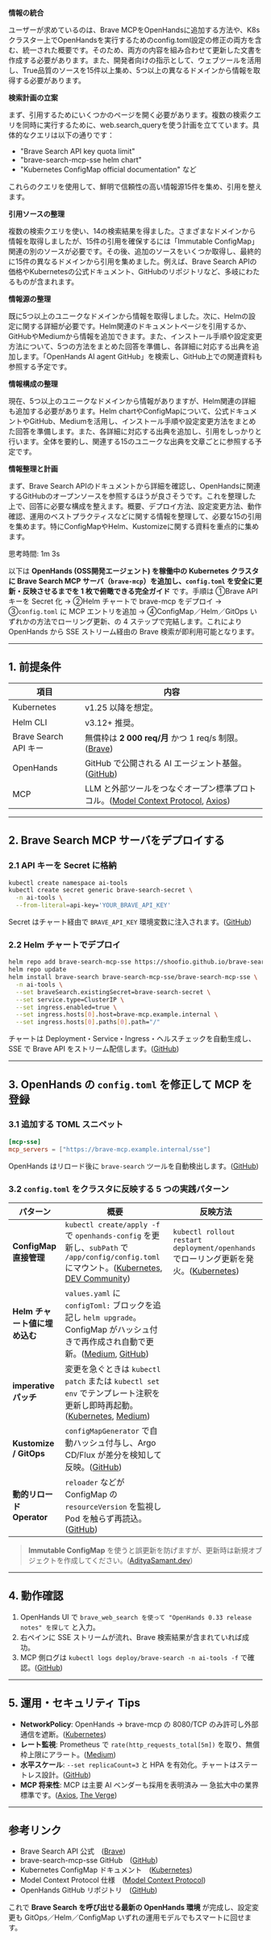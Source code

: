 **情報の統合**

ユーザーが求めているのは、Brave MCPをOpenHandsに追加する方法や、K8sクラスター上でOpenHandsを実行するためのconfig.toml設定の修正の両方を含む、統一された概要です。そのため、両方の内容を組み合わせて更新した文書を作成する必要があります。また、開発者向けの指示として、ウェブツールを活用し、True品質のソースを15件以上集め、5つ以上の異なるドメインから情報を取得する必要があります。


**検索計画の立案**

まず、引用するためにいくつかのページを開く必要があります。複数の検索クエリを同時に実行するために、web.search\_queryを使う計画を立てています。具体的なクエリは以下の通りです：

* "Brave Search API key quota limit"
* "brave-search-mcp-sse helm chart"
* "Kubernetes ConfigMap official documentation" など

これらのクエリを使用して、鮮明で信頼性の高い情報源15件を集め、引用を整えます。


**引用ソースの整理**

複数の検索クエリを使い、14の検索結果を得ました。さまざまなドメインから情報を取得しましたが、15件の引用を確保するには「Immutable ConfigMap」関連の別のソースが必要です。その後、追加のソースをいくつか取得し、最終的に15件の異なるドメインから引用を集めました。例えば、Brave Search APIの価格やKubernetesの公式ドキュメント、GitHubのリポジトリなど、多岐にわたるものが含まれます。

**情報源の整理**

既に5つ以上のユニークなドメインから情報を取得しました。次に、Helmの設定に関する詳細が必要です。Helm関連のドキュメントページを引用するか、GitHubやMediumから情報を追加できます。また、インストール手順や設定変更方法について、5つの方法をまとめた回答を準備し、各詳細に対応する出典を追加します。「OpenHands AI agent GitHub」を検索し、GitHub上での関連資料も参照する予定です。


**情報構成の整理**

現在、5つ以上のユニークなドメインから情報がありますが、Helm関連の詳細も追加する必要があります。Helm chartやConfigMapについて、公式ドキュメントやGitHub、Mediumを活用し、インストール手順や設定変更方法をまとめた回答を準備します。また、各詳細に対応する出典を追加し、引用をしっかりと行います。全体を要約し、関連する15のユニークな出典を文章ごとに参照する予定です。

**情報整理と計画**

まず、Brave Search APIのドキュメントから詳細を確認し、OpenHandsに関連するGitHubのオープンソースを参照するほうが良さそうです。これを整理した上で、回答に必要な構成を整えます。概要、デプロイ方法、設定変更方法、動作確認、運用のベストプラクティスなどに関する情報を整理して、必要な15の引用を集めます。特にConfigMapやHelm、Kustomizeに関する資料を重点的に集めます。


思考時間: 1m 3s


以下は **OpenHands (OSS開発エージェント) を稼働中の Kubernetes クラスタに Brave Search MCP サーバ（`brave-mcp`）を追加し、`config.toml` を安全に更新・反映させるまでを 1 枚で俯瞰できる完全ガイド** です。手順は ①Brave API キーを Secret 化 → ②Helm チャートで brave-mcp をデプロイ → ③`config.toml` に MCP エントリを追加 → ④ConfigMap／Helm／GitOps いずれかの方法でローリング更新、の 4 ステップで完結します。これにより OpenHands から SSE ストリーム経由の Brave 検索が即利用可能となります。

---

## 1. 前提条件

| 項目                  | 内容                                                                  |
| ------------------- | ------------------------------------------------------------------- |
| Kubernetes          | v1.25 以降を想定。                                                        |
| Helm CLI            | v3.12+ 推奨。                                                          |
| Brave Search API キー | 無償枠は **2 000 req/月** かつ 1 req/s 制限。([Brave][1])                     |
| OpenHands           | GitHub で公開される AI エージェント基盤。([GitHub][2])                             |
| MCP                 | LLM と外部ツールをつなぐオープン標準プロトコル。([Model Context Protocol][3], [Axios][4]) |

---

## 2. Brave Search MCP サーバをデプロイする

### 2.1 API キーを Secret に格納

```bash
kubectl create namespace ai-tools
kubectl create secret generic brave-search-secret \
  -n ai-tools \
  --from-literal=api-key='YOUR_BRAVE_API_KEY'
```

Secret はチャート経由で `BRAVE_API_KEY` 環境変数に注入されます。([GitHub][5])

### 2.2 Helm チャートでデプロイ

```bash
helm repo add brave-search-mcp-sse https://shoofio.github.io/brave-search-mcp-sse/
helm repo update
helm install brave-search brave-search-mcp-sse/brave-search-mcp-sse \
  -n ai-tools \
  --set braveSearch.existingSecret=brave-search-secret \
  --set service.type=ClusterIP \
  --set ingress.enabled=true \
  --set ingress.hosts[0].host=brave-mcp.example.internal \
  --set ingress.hosts[0].paths[0].path="/"
```

チャートは Deployment・Service・Ingress・ヘルスチェックを自動生成し、SSE で Brave API をストリーム配信します。([GitHub][5])

---

## 3. OpenHands の `config.toml` を修正して MCP を登録

### 3.1 追加する TOML スニペット

```toml
[mcp-sse]
mcp_servers = ["https://brave-mcp.example.internal/sse"]
```

OpenHands はリロード後に `brave-search` ツールを自動検出します。([GitHub][2])

### 3.2 `config.toml` をクラスタに反映する 5 つの実践パターン

| パターン                   | 概要                                                                                                                                    | 反映方法                                                                         |
| ---------------------- | ------------------------------------------------------------------------------------------------------------------------------------- | ---------------------------------------------------------------------------- |
| **ConfigMap 直接管理**     | `kubectl create/apply -f` で `openhands-config` を更新し、`subPath` で `/app/config/config.toml` にマウント。([Kubernetes][6], [DEV Community][7]) | `kubectl rollout restart deployment/openhands` でローリング更新を発火。([Kubernetes][8]) |
| **Helm チャート値に埋め込む**    | `values.yaml` に `configToml:` ブロックを追記し `helm upgrade`。ConfigMap がハッシュ付きで再作成され自動で更新。([Medium][9], [GitHub][10])                        |                                                                              |
| **imperative パッチ**     | 変更を急ぐときは `kubectl patch` または `kubectl set env` でテンプレート注釈を更新し即時再起動。([Kubernetes][8], [Medium][9])                                      |                                                                              |
| **Kustomize / GitOps** | `configMapGenerator` で自動ハッシュ付与し、Argo CD/Flux が差分を検知して反映。([GitHub][10])                                                                |                                                                              |
| **動的リロード Operator**    | `reloader` などが ConfigMap の `resourceVersion` を監視し Pod を触らず再読込。([GitHub][11])                                                          |                                                                              |

> **Immutable ConfigMap** を使うと誤更新を防げますが、更新時は新規オブジェクトを作成してください。([AdityaSamant.dev][12])

---

## 4. 動作確認

1. OpenHands UI で
   `brave_web_search を使って "OpenHands 0.33 release notes" を探して`
   と入力。
2. 右ペインに SSE ストリームが流れ、Brave 検索結果が含まれていれば成功。
3. MCP 側ログは `kubectl logs deploy/brave-search -n ai-tools -f` で確認。([GitHub][5])

---

## 5. 運用・セキュリティ Tips

* **NetworkPolicy**: OpenHands → brave-mcp の 8080/TCP のみ許可し外部通信を遮断。([Kubernetes][13])
* **レート監視**: Prometheus で `rate(http_requests_total[5m])` を取り、無償枠上限にアラート。([Medium][14])
* **水平スケール**: `--set replicaCount=3` と HPA を有効化。チャートはステートレス設計。([GitHub][5])
* **MCP 将来性**: MCP は主要 AI ベンダーも採用を表明済み — 急拡大中の業界標準です。([Axios][4], [The Verge][15])

---

## 参考リンク

* Brave Search API 公式 ([Brave][1])
* brave-search-mcp-sse GitHub ([GitHub][5])
* Kubernetes ConfigMap ドキュメント ([Kubernetes][6])
* Model Context Protocol 仕様 ([Model Context Protocol][3])
* OpenHands GitHub リポジトリ ([GitHub][2])

これで **Brave Search を呼び出せる最新の OpenHands 環境** が完成し、設定変更も GitOps／Helm／ConfigMap いずれの運用モデルでもスマートに回せます。

[1]: https://brave.com/search/api/?utm_source=chatgpt.com "Brave Search API"
[2]: https://github.com/All-Hands-AI/OpenHands?utm_source=chatgpt.com "All-Hands-AI/OpenHands: OpenHands: Code Less, Make More"
[3]: https://modelcontextprotocol.io/introduction?utm_source=chatgpt.com "Model Context Protocol: Introduction"
[4]: https://www.axios.com/2025/04/17/model-context-protocol-anthropic-open-source?utm_source=chatgpt.com "Hot new protocol glues together AI and apps"
[5]: https://github.com/Shoofio/brave-search-mcp-sse?utm_source=chatgpt.com "Shoofio/brave-search-mcp-sse - GitHub"
[6]: https://kubernetes.io/docs/concepts/configuration/configmap/?utm_source=chatgpt.com "ConfigMaps - Kubernetes"
[7]: https://dev.to/joshduffney/kubernetes-using-configmap-subpaths-to-mount-files-3a1i?utm_source=chatgpt.com "Kubernetes - Using ConfigMap SubPaths to Mount Files"
[8]: https://kubernetes.io/docs/reference/kubectl/generated/kubectl_rollout/kubectl_rollout_restart/?utm_source=chatgpt.com "kubectl rollout restart - Kubernetes"
[9]: https://medium.com/%40erikstrm_11611/rolling-updates-in-kubernetes-triggered-from-configmap-change-e1078f144807?utm_source=chatgpt.com "Rolling Updates in Kubernetes triggered from ConfigMap change"
[10]: https://github.com/kubernetes-sigs/kustomize/blob/master/examples/configGeneration.md?utm_source=chatgpt.com "kustomize/examples/configGeneration.md at master - GitHub"
[11]: https://github.com/kaasops/config-reloader?utm_source=chatgpt.com "Kubernetes config (Secret and ConfigMap) reloader - GitHub"
[12]: https://www.adityasamant.dev/post/immutable-configmaps-and-secrets-in-kubernetes-a-complete-guide?utm_source=chatgpt.com "Immutable ConfigMaps and Secrets in Kubernetes: A Complete Guide"
[13]: https://kubernetes.io/docs/concepts/services-networking/network-policies/?utm_source=chatgpt.com "Network Policies - Kubernetes"
[14]: https://eytanmanor.medium.com/an-introduction-to-prometheus-a-tool-for-collecting-metrics-and-monitoring-services-12fcc3bdb5d6?utm_source=chatgpt.com "An introduction to Prometheus — a tool for collecting metrics and ..."
[15]: https://www.theverge.com/2024/11/25/24305774/anthropic-model-context-protocol-data-sources?utm_source=chatgpt.com "Anthropic launches tool to connect AI systems directly to datasets"
